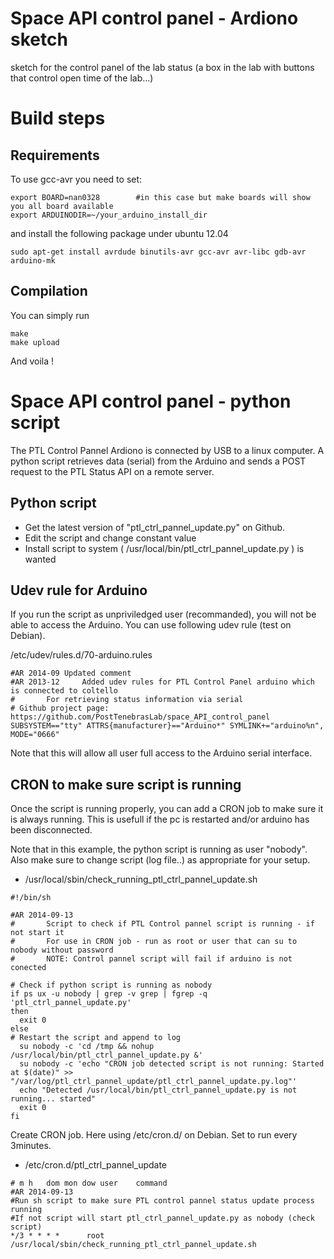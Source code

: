 # Space API control panel - Ardiono sketch

sketch for the control panel of the lab status (a box in the lab with buttons that control open time of the lab...)

# Build steps
## Requirements
To use gcc-avr you need to set:

    export BOARD=nan0328        #in this case but make boards will show you all board available
    export ARDUINODIR=~/your_arduino_install_dir

and install the following package under ubuntu 12.04

    sudo apt-get install avrdude binutils-avr gcc-avr avr-libc gdb-avr arduino-mk

## Compilation

You can simply run

    make
    make upload

And voila !

# Space API control panel - python script

The PTL Control Pannel Ardiono is connected by USB to a linux computer.
A python script retrieves data (serial) from the Arduino and sends a POST request to the PTL Status API on a remote server.

## Python script

* Get the latest version of "ptl_ctrl_pannel_update.py" on Github.
* Edit the script and change constant value
* Install script to system ( /usr/local/bin/ptl_ctrl_pannel_update.py ) is wanted

## Udev rule for Arduino

If you run the script as unpriviledged user (recommanded), you will not be able to access the Arduino. You can use following udev rule (test on Debian). 

/etc/udev/rules.d/70-arduino.rules

```
#AR 2014-09 Updated comment
#AR 2013-12 	Added udev rules for PTL Control Panel arduino which is connected to coltello
# 		For retrieving status information via serial
# Github project page: https://github.com/PostTenebrasLab/space_API_control_panel
SUBSYSTEM=="tty" ATTRS{manufacturer}=="Arduino*" SYMLINK+="arduino%n", MODE="0666"
```

Note that this will allow all user full access to the Arduino serial interface.

## CRON to make sure script is running

Once the script is running properly, you can add a CRON job to make sure it is always running. 
This is usefull if the pc is restarted and/or arduino has been disconnected.

Note that in this example, the python script is running as user "nobody".
Also make sure to change script (log file..) as appropriate for your setup.

* /usr/local/sbin/check_running_ptl_ctrl_pannel_update.sh

```
#!/bin/sh

#AR 2014-09-13
#       Script to check if PTL Control pannel script is running - if not start it
#       For use in CRON job - run as root or user that can su to nobody without password
#       NOTE: Control pannel script will fail if arduino is not conected

# Check if python script is running as nobody
if ps ux -u nobody | grep -v grep | fgrep -q 'ptl_ctrl_pannel_update.py'
then
  exit 0
else
# Restart the script and append to log
  su nobody -c 'cd /tmp && nohup /usr/local/bin/ptl_ctrl_pannel_update.py &'
  su nobody -c 'echo "CRON job detected script is not running: Started at $(date)" >> "/var/log/ptl_ctrl_pannel_update/ptl_ctrl_pannel_update.py.log"'
  echo "Detected /usr/local/bin/ptl_ctrl_pannel_update.py is not running... started"                                                                                      
  exit 0
fi
```

Create CRON job. Here using /etc/cron.d/ on Debian. Set to run every 3minutes.

* /etc/cron.d/ptl_ctrl_pannel_update 
    
```
# m	h	dom	mon	dow	user	command
#AR 2014-09-13
#Run sh script to make sure PTL control pannel status update process running
#If not script will start ptl_ctrl_pannel_update.py as nobody (check script)
*/3 * * * *      root   /usr/local/sbin/check_running_ptl_ctrl_pannel_update.sh
```
